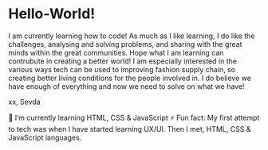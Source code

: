 # Hello-World!

I am currently learning how to code! As much as I like learning, I do like the challenges, analysing and solving problems, and sharing with the great minds within the great communities. Hope what I am learning can contrubute in creating a better world! I am especially interested in the various ways tech can be used to improving fashion supply chain, so creating better living conditions for the people involved in. I do believe we have enough of everything and now we need to solve on what we have! 

xx, Sevda

🌱 I’m currently learning HTML, CSS & JavaScript
⚡ Fun fact: My first attempt to tech was when I have started learning UX/UI. Then I met, HTML, CSS & JavaScript languages.  

